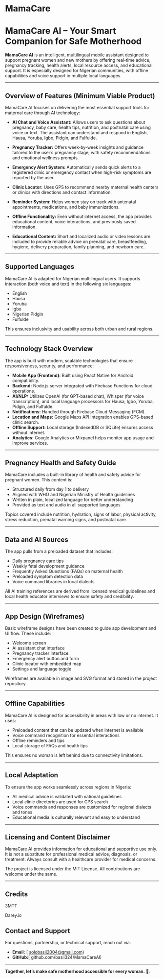 # MamaCare
# MamaCare AI – Your Smart Companion for Safe Motherhood

**MamaCare AI** is an intelligent, multilingual mobile assistant designed to support pregnant women and new mothers by offering real-time advice, pregnancy tracking, health alerts, local resource access, and educational support. It is especially designed for Nigerian communities, with offline capabilities and voice support in multiple local languages.

---

## Overview of Features (Minimum Viable Product)

MamaCare AI focuses on delivering the most essential support tools for maternal care through AI technology:

* **AI Chat and Voice Assistant:** Allows users to ask questions about pregnancy, baby care, health tips, nutrition, and postnatal care using voice or text. The assistant can understand and respond in English, Hausa, Yoruba, Igbo, Pidgin, and Fulfulde.

* **Pregnancy Tracker:** Offers week-by-week insights and guidance tailored to the user’s pregnancy stage, with safety recommendations and emotional wellness prompts.

* **Emergency Alert System:** Automatically sends quick alerts to a registered clinic or emergency contact when high-risk symptoms are reported by the user.

* **Clinic Locator:** Uses GPS to recommend nearby maternal health centers or clinics with directions and contact information.

* **Reminder System:** Helps women stay on track with antenatal appointments, medications, and baby immunizations.

* **Offline Functionality:** Even without internet access, the app provides educational content, voice interactions, and previously saved information.

* **Educational Content:** Short and localized audio or video lessons are included to provide reliable advice on prenatal care, breastfeeding, hygiene, delivery preparation, family planning, and newborn care.

---

## Supported Languages

MamaCare AI is adapted for Nigerian multilingual users. It supports interaction (both voice and text) in the following six languages:

* English
* Hausa
* Yoruba
* Igbo
* Nigerian Pidgin
* Fulfulde

This ensures inclusivity and usability across both urban and rural regions.

---

## Technology Stack Overview

The app is built with modern, scalable technologies that ensure responsiveness, security, and performance:

* **Mobile App (Frontend):** Built using React Native for Android compatibility.
* **Backend:** Node.js server integrated with Firebase Functions for cloud operations.
* **AI/NLP:** Utilizes OpenAI (for GPT-based chat), Whisper (for voice transcription), and local language processors for Hausa, Igbo, Yoruba, Pidgin, and Fulfulde.
* **Notifications:** Handled through Firebase Cloud Messaging (FCM).
* **Location and Maps:** Google Maps API integration enables GPS-based clinic search.
* **Offline Support:** Local storage (IndexedDB or SQLite) ensures access without internet.
* **Analytics:** Google Analytics or Mixpanel helps monitor app usage and improve services.

---

## Pregnancy Health and Safety Guide

MamaCare includes a built-in library of health and safety advice for pregnant women. This content is:

* Structured daily from day 1 to delivery
* Aligned with WHO and Nigerian Ministry of Health guidelines
* Written in plain, localized language for better understanding
* Provided as text and audio in all supported languages

Topics covered include nutrition, hydration, signs of labor, physical activity, stress reduction, prenatal warning signs, and postnatal care.

---

## Data and AI Sources

The app pulls from a preloaded dataset that includes:

* Daily pregnancy care tips
* Weekly fetal development guidance
* Frequently Asked Questions (FAQs) on maternal health
* Preloaded symptom detection data
* Voice command libraries in local dialects

All AI training references are derived from licensed medical guidelines and local health educator interviews to ensure safety and credibility.

---

## App Design (Wireframes)

Basic wireframe designs have been created to guide app development and UI flow. These include:

* Welcome screen
* AI assistant chat interface
* Pregnancy tracker interface
* Emergency alert button and form
* Clinic locator with embedded map
* Settings and language toggle

Wireframes are available in image and SVG format and stored in the project repository.

---

## Offline Capabilities

MamaCare AI is designed for accessibility in areas with low or no internet. It uses:

* Preloaded content that can be updated when internet is available
* Voice command recognition for essential interactions
* Offline reminders and tips
* Local storage of FAQs and health tips

This ensures no woman is left behind due to connectivity limitations.

---

## Local Adaptation

To ensure the app works seamlessly across regions in Nigeria:

* All medical advice is validated with national guidelines
* Local clinic directories are used for GPS search
* Voice commands and responses are customized for regional dialects and tones
* Educational media is culturally relevant and easy to understand

---

## Licensing and Content Disclaimer

MamaCare AI provides information for educational and supportive use only. It is not a substitute for professional medical advice, diagnosis, or treatment. Always consult with a healthcare provider for medical concerns.

The project is licensed under the MIT License. All contributions are welcome under the same.

---

## Credits

  3MTT

  
  Darey.io

## Contact and Support

For questions, partnership, or technical support, reach out via:

* **Email:** [ solobasil2004@gmail.com)
* **GitHub:**[ github.com/basil324/MamaCareAI)

---

**Together, let’s make safe motherhood accessible for every woman.** 💙.
